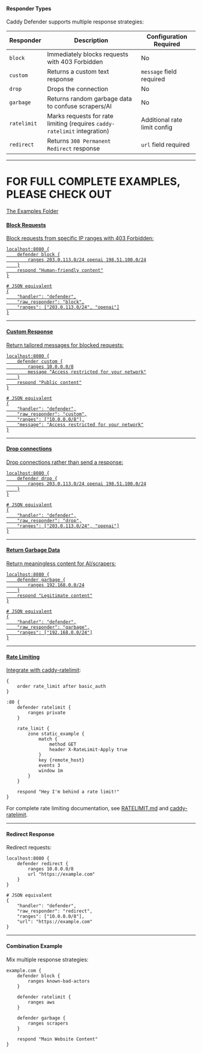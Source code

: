 #### **Responder Types**

Caddy Defender supports multiple response strategies:

| Responder   | Description                                                               | Configuration Required       |
|-------------|---------------------------------------------------------------------------|------------------------------|
| `block`     | Immediately blocks requests with 403 Forbidden                            | No                           |
| `custom`    | Returns a custom text response                                            | `message` field required     |
| `drop`      | Drops the connection                                                      | No                           |
| `garbage`   | Returns random garbage data to confuse scrapers/AI                        | No                           |
| `ratelimit` | Marks requests for rate limiting (requires `caddy-ratelimit` integration) | Additional rate limit config |
| `redirect` | Returns `308 Permanent Redirect` response                                  | `url` field required |

---

# FOR FULL COMPLETE EXAMPLES, PLEASE CHECK OUT 
<a href="../examples"/>The Examples Folder



#### **Block Requests**

Block requests from specific IP ranges with 403 Forbidden:

```caddyfile
localhost:8080 {
    defender block {
        ranges 203.0.113.0/24 openai 198.51.100.0/24
    }
    respond "Human-friendly content"
}

# JSON equivalent
{
    "handler": "defender",
    "raw_responder": "block",
    "ranges": ["203.0.113.0/24", "openai"]
}
```

---

#### **Custom Response**

Return tailored messages for blocked requests:

```caddyfile
localhost:8080 {
    defender custom {
        ranges 10.0.0.0/8
        message "Access restricted for your network"
    }
    respond "Public content"
}

# JSON equivalent
{
    "handler": "defender",
    "raw_responder": "custom",
    "ranges": ["10.0.0.0/8"],
    "message": "Access restricted for your network"
}
```

---

#### **Drop connections**

Drop connections rather than send a response:

```caddyfile
localhost:8080 {
    defender drop {
        ranges 203.0.113.0/24 openai 198.51.100.0/24
    }
}

# JSON equivalent
{
    "handler": "defender",
    "raw_responder": "drop",
    "ranges": ["203.0.113.0/24", "openai"]
}
```

---

#### **Return Garbage Data**

Return meaningless content for AI/scrapers:

```caddyfile
localhost:8080 {
    defender garbage {
        ranges 192.168.0.0/24
    }
    respond "Legitimate content"
}

# JSON equivalent
{
    "handler": "defender",
    "raw_responder": "garbage",
    "ranges": ["192.168.0.0/24"]
}
```

---

#### **Rate Limiting**

Integrate with [caddy-ratelimit](https://github.com/mholt/caddy-ratelimit):

```caddyfile
{
	order rate_limit after basic_auth
}

:80 {
	defender ratelimit {
		ranges private
	}

	rate_limit {
		zone static_example {
			match {
				method GET
				header X-RateLimit-Apply true
			}
			key {remote_host}
			events 3
			window 1m
		}
	}

	respond "Hey I'm behind a rate limit!"
}
```

For complete rate limiting documentation,
see [RATELIMIT.md](./ratelimit.md) and [caddy-ratelimit](https://github.com/mholt/caddy-ratelimit).

---

#### **Redirect Response**

Redirect requests:

```caddyfile
localhost:8080 {
    defender redirect {
        ranges 10.0.0.0/8
        url "https://example.com"
    }
}

# JSON equivalent
{
    "handler": "defender",
    "raw_responder": "redirect",
    "ranges": ["10.0.0.0/8"],
    "url": "https://example.com"
}
```

---

#### **Combination Example**

Mix multiple response strategies:
```caddyfile
example.com {
    defender block {
        ranges known-bad-actors
    }
    
    defender ratelimit {
        ranges aws
    }
    
    defender garbage {
        ranges scrapers
    }
    
    respond "Main Website Content"
}
```
